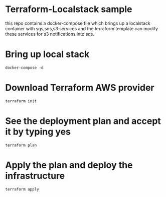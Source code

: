 # Terraform-Localstack sample

this repo contains a docker-compose file which brings up a localstack container with sqs,sns,s3 services and the terraform template can modify these services for s3 notifications into sqs.

# Bring up local stack

```
docker-compose -d
```

# Download Terraform AWS provider

```
terraform init
```

# See the deployment plan and accept it by typing yes

``` 
terraform plan
```

# Apply the plan and deploy the infrastructure

```
terraform apply
```

